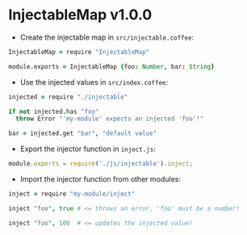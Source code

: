
# InjectableMap v1.0.0

- Create the injectable map in `src/injectable.coffee`:

```coffee
InjectableMap = require "InjectableMap"

module.exports = InjectableMap {foo: Number, bar: String}
```

- Use the injected values in `src/index.coffee`:

```coffee
injected = require "./injectable"

if not injected.has "foo"
  throw Error "'my-module' expects an injected 'foo'!"

bar = injected.get "bar", "default value"
```

- Export the injector function in `inject.js`:

```js
module.exports = require('./js/injectable').inject;
```

- Import the injector function from other modules:

```coffee
inject = require "my-module/inject"

inject "foo", true # <= throws an error, 'foo' must be a number!

inject "foo", 100  # <= updates the injected value!
```
